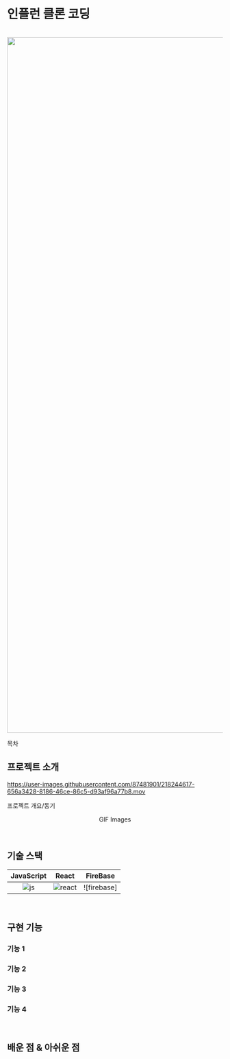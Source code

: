 # 인플런 클론 코딩 

<p align="center">
  <br>
<img width="1622" alt="스크린샷 2023-02-11 오후 3 34 05" src="https://user-images.githubusercontent.com/87481901/218244374-2c201027-cf41-4664-8fde-0a532e1ef5f0.png">

  <br>
</p>

목차

## 프로젝트 소개

https://user-images.githubusercontent.com/87481901/218244617-656a3428-8186-46ce-86c5-d93af96a77b8.mov

<p align="justify">
프로젝트 개요/동기
</p>

<p align="center">
GIF Images
</p>

<br>

## 기술 스택

| JavaScript |  React   |  FireBase   |
| :--------: | :------: | :-----: |
|   ![js]    | ![react] | ![firebase] |

<br>

## 구현 기능

### 기능 1

### 기능 2

### 기능 3

### 기능 4

<br>

## 배운 점 & 아쉬운 점

<p align="justify">

</p>

<br>

<!-- Stack Icon Refernces -->

[js]: https://cdn-icons-png.flaticon.com/512/5968/5968292.png
[react]: https://upload.wikimedia.org/wikipedia/commons/thumb/a/a7/React-icon.svg/640px-React-icon.svg.png
[node]: https://firebase.google.com/static/downloads/brand-guidelines/PNG/logo-vertical.png?hl=ko

